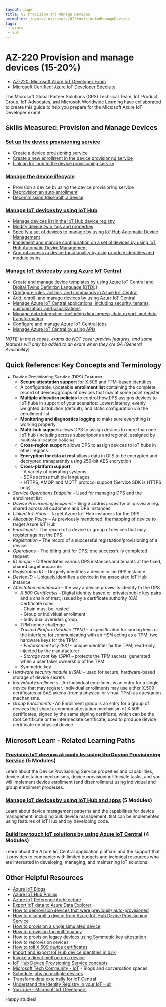 ```yaml
---
layout: page
title: 02 Provision and Manage Devices
permalink: /azure/iot/assets/02ProvisionAndManageDevices
tags: 
 - azure
 - iot
---
```


# AZ-220 Provision and manage devices (15-20%)

* [AZ-220: Microsoft Azure IoT Developer Exam](https://docs.microsoft.com/en-us/learn/certifications/exams/az-220)
* [Microsoft Certified: Azure IoT Developer Specialty](https://docs.microsoft.com/en-us/learn/certifications/azure-iot-developer-specialty)

The Microsoft Global Partner Solutions (GPS) Technical Team, IoT Product Group, IoT Advocates, and Microsoft Worldwide Learning have collaborated to create this guide to help you prepare for the Microsoft Azure IoT Developer exam!

## Skills Measured: Provision and Manage Devices

### [Set up the device provisioning service](https://docs.microsoft.com/en-us/azure/iot-dps/about-iot-dps?wt.mc_id=eventspg_16482_webpage_reactor) 
* [Create a device provisioning service](https://docs.microsoft.com/en-us/azure/iot-dps/quick-setup-auto-provision?wt.mc_id=eventspg_16482_webpage_reactor)
* [Create a new enrollment in the device provisioning service](https://docs.microsoft.com/en-us/azure/iot-dps/how-to-manage-enrollments?wt.mc_id=eventspg_16482_webpage_reactor)
* [Link an IoT hub to the device provisioning service](https://docs.microsoft.com/en-us/azure/iot-dps/quick-setup-auto-provision#link-the-iot-hub-and-your-device-provisioning-service?wt.mc_id=eventspg_16482_webpage_reactor)

### [Manage the device lifecycle](https://docs.microsoft.com/en-us/azure/iot-hub/iot-hub-device-management-overview?wt.mc_id=eventspg_16482_webpage_reactor) 
* [Provision a device by using the device provisioning service](https://docs.microsoft.com/en-us/azure/iot-dps/quick-create-device-symmetric-key-csharp?wt.mc_id=eventspg_16482_webpage_reactor)
* [Deprovision an auto-enrollment](https://docs.microsoft.com/en-us/azure/iot-dps/how-to-unprovision-devices?wt.mc_id=eventspg_16482_webpage_reactor)
* [Decommission (disenroll) a device](https://docs.microsoft.com/en-us/azure/iot-dps/how-to-revoke-device-access-portal?wt.mc_id=eventspg_16482_webpage_reactor)

### [Manage IoT devices by using IoT Hub](https://docs.microsoft.com/en-us/azure/iot-hub/iot-hub-csharp-csharp-device-management-get-started?wt.mc_id=eventspg_16482_webpage_reactor)
* [Manage devices list in the IoT Hub device registry](https://docs.microsoft.com/en-us/azure/iot-hub/iot-hub-device-management-overview?wt.mc_id=eventspg_16482_webpage_reactor)
* [Modify device twin tags and properties](https://docs.microsoft.com/en-us/azure/iot-hub/iot-hub-devguide-device-twins?wt.mc_id=eventspg_16482_webpage_reactor)
* [Specify a set of devices to manage by using IoT Hub Automatic Device Management](https://docs.microsoft.com/en-us/azure/iot-hub/iot-hub-automatic-device-management?wt.mc_id=eventspg_16482_webpage_reactor)
* [Implement and manage configuration on a set of devices by using IoT Hub Automatic Device Management](https://docs.microsoft.com/en-us/azure/iot-hub/iot-hub-automatic-device-management?wt.mc_id=eventspg_16482_webpage_reactor)
* [Control access to device functionality by using module identities and module twins](https://docs.microsoft.com/en-us/azure/iot-hub/iot-hub-devguide-module-twins?wt.mc_id=eventspg_16482_webpage_reactor)

### [Manage IoT devices by using Azure IoT Central](https://docs.microsoft.com/en-us/azure/iot-central/core/overview-iot-central-operator?wt.mc_id=eventspg_16482_webpage_reactor) 
* [Create and manage device templates by using Azure IoT Central and Digital Twins Definition Language (DTDL)](https://docs.microsoft.com/en-us/azure/iot-central/core/howto-set-up-template?wt.mc_id=eventspg_16482_webpage_reactor)
* [Configure rules, actions, and commands in Azure IoT Central](https://docs.microsoft.com/en-us/azure/iot-central/core/howto-configure-rules?wt.mc_id=eventspg_16482_webpage_reactor)
* [Add, enroll, and manage devices by using Azure IoT Central](https://docs.microsoft.com/en-us/azure/iot-central/core/howto-manage-devices?wt.mc_id=eventspg_16482_webpage_reactor)
* [Manage Azure IoT Central applications, including security, tenants, customization, and visualizations](https://docs.microsoft.com/en-us/azure/iot-central/core/overview-iot-central-admin?wt.mc_id=eventspg_16482_webpage_reactor)
* [Manage data integration, including data ingress, data export, and data transformation](https://docs.microsoft.com/en-us/azure/iot-central/core/howto-map-data?wt.mc_id=eventspg_16482_webpage_reactor)
* [Configure and manage Azure IoT Central jobs](https://docs.microsoft.com/en-us/azure/iot-central/core/howto-manage-devices-in-bulk?wt.mc_id=eventspg_16482_webpage_reactor)
* [Manage Azure IoT Central by using APIs](https://docs.microsoft.com/en-us/azure/iot-central/core/overview-iot-central-api-tour?wt.mc_id=eventspg_16482_webpage_reactor)

*NOTE: In most cases, exams do NOT cover preview features, and some features will only be added to an exam when they are GA (General Availability).*

## Quick Reference: Key Concepts and Terminology
* Device Provisioning Service (DPS) Features: 
  * **Secure attestation support** for X.509 and TPM-based identities
  * A configurable, updatable **enrollment list** containing the complete record of devices/groups of devices that may at some point register
  * **Multiple allocation policies** to control how DPS assigns devices to IoT hubs in support of your scenarios: Lowest latency, evenly weighted distribution (default), and static configuration via the enrollment list
  * **Monitoring and diagnostics logging** to make sure everything is working properly
  * **Multi-hub support** allows DPS to assign devices to more than one IoT hub (including across subscriptions and regions), assigned by multiple allocation policies
  * **Cross-region support** allows DPS to assign devices to IoT hubs in other regions
  * **Encryption for data at rest** allows data in DPS to be encrypted and decrypted transparently using 256-bit AES encryption
  * **Cross-platform support**
  <br />- A variety of operating systems
  <br />- SDKs across multiple languages
  <br />- HTTPS, AMQP, and MQTT protocol support (Service SDK is HTTPS only)
* *Service Operations Endpoint* – Used for managing DPS and the enrollment list
* *Device Provisioning Endpoint* – Single address used for all provisioning, shared across all customers and DPS instances
* *Linked IoT Hubs* – Target Azure IoT Hub instances for the DPS
* *Allocation Policy* – As previously mentioned, the mapping of device to target Azure IoT Hub
* *Enrollment* – The record of a device or group of devices that may register against the DPS
* *Registration* – The record of a successful registration/provisioning of a device
* *Operations* – The billing unit for DPS; one successfully completed request
* *ID Scope* – Differentiates various DPS instances and tenants at the fixed, shared target endpoints
* *Registration ID* – Uniquely identifies a device in the DPS instance
* *Device ID* – Uniquely identifies a device in the associated IoT Hub instance
* *Attestation mechanism* – the way a device proves its identity to the DPS
  * *X.509 Certificates* – Digital identity based on private/public key pairs and a chain of trust; issued by a certificate authority (CA)
  <br />Certificate rules:
  <br />- Chain must be trusted
  <br />- Group or individual enrollment
  <br />- Individual overrides group
  * TPM nonce challenge
  <br />*Trusted Platform Module (TPM)* – a specification for storing keys or the interface for communicating with an HSM acting as a TPM; two hardware keys for the TPM:
  <br />- *Endorsement key (EK)* – unique identifier for the TPM; read-only, injected by the manufacturer
  <br />- *Storage root key (SRK)* – protects the TPM secrets; generated when a user takes ownership of the TPM
  * Symmetric key
* *Hardware security module (HSM)* – used for secure, hardware-based storage of device secrets
* *Individual Enrollments* - An Individual enrollment is an entry for a single device that may register. Individual enrollments may use either X.509 certificates or SAS tokens (from a physical or virtual TPM) as attestation mechanisms. 
* *Group Enrollments* - An Enrollment group is an entry for a group of devices that share a common attestation mechanism of X.509 certificates, signed by the same signing certificate, which can be the root certificate or the intermediate certificate, used to produce device certificate on physical device.

## Microsoft Learn - Related Learning Paths

### [Provision IoT devices at scale by using the Device Provisioning Service](https://docs.microsoft.com/en-us/learn/paths/provision-iot-devices-scale-use-device/?wt.mc_id=eventspg_16482_webpage_reactor) (5 Modules)
Learn about the Device Provisioning Service properties and capabilities, device attestation mechanisms, device provisioning lifecycle tasks, and you will implement device enrollment (and disenrollment) using individual and group enrollment processes.

### [Manage IoT devices by using IoT Hub and apps](https://docs.microsoft.com/en-us/learn/paths/use-iot-hub-apps-manage-iot-devices/?wt.mc_id=eventspg_16482_webpage_reactor) (5 Modules)
Learn about device management patterns and the capabilities for device management, including bulk device management, that can be implemented using features of IoT Hub and by developing code.

### [Build low touch IoT solutions by using Azure IoT Central](https://docs.microsoft.com/en-us/learn/paths/build-low-touch-iot-solutions-by-using-azure-iot-central/?wt.mc_id=eventspg_16482_webpage_reactor) (4 Modules)
Learn about the Azure IoT Central application platform and the support that it provides to companies with limited budgets and technical resources who are interested in developing, managing, and maintaining IoT solutions.

## Other Helpful Resources

* [Azure IoT Blogs](https://azure.microsoft.com/en-us/blog/topics/internet-of-things/?wt.mc_id=eventspg_16482_webpage_reactor)
* [Azure IoT Hub Pricing](https://azure.microsoft.com/en-us/pricing/details/iot-hub/?wt.mc_id=eventspg_16482_webpage_reactor)
* [Azure IoT Reference Architecture](https://docs.microsoft.com/en-us/azure/architecture/reference-architectures/iot?wt.mc_id=eventspg_16482_webpage_reactor)
* [Export IoT data to Azure Data Explorer](https://docs.microsoft.com/en-us/azure/iot-central/core/howto-export-to-azure-data-explorer?wt.mc_id=eventspg_16482_webpage_reactor)
* [How to deprovision devices that were previously auto-provisioned](https://docs.microsoft.com/en-us/azure/iot-dps/how-to-unprovision-devices?wt.mc_id=eventspg_16482_webpage_reactor)
* [How to disenroll a device from Azure IoT Hub Device Provisioning Service](https://docs.microsoft.com/en-us/azure/iot-dps/how-to-revoke-device-access-portal)
* [How to provision a single simulated device](https://docs.microsoft.com/en-us/azure/iot-dps/quick-create-simulated-device-symm-key?wt.mc_id=eventspg_16482_webpage_reactor)
* [How to provision for multitenancy](https://docs.microsoft.com/en-us/azure/iot-dps/how-to-provision-multitenant?wt.mc_id=eventspg_16482_webpage_reactor)
* [How to provision legacy devices using Symmetric key attestation](https://docs.microsoft.com/en-us/azure/iot-dps/how-to-legacy-device-symm-key?wt.mc_id=eventspg_16482_webpage_reactor)
* [How to reprovision devices](https://docs.microsoft.com/en-us/azure/iot-dps/how-to-reprovision?wt.mc_id=eventspg_16482_webpage_reactor)
* [How to roll X.509 device certificates](https://docs.microsoft.com/en-us/azure/iot-dps/how-to-roll-certificates?wt.mc_id=eventspg_16482_webpage_reactor)
* [Import and export IoT Hub device identities in bulk](https://docs.microsoft.com/en-us/azure/iot-hub/iot-hub-bulk-identity-mgmt?wt.mc_id=eventspg_16482_webpage_reactor)
* [Invoke a direct method on a device](https://docs.microsoft.com/en-us/azure/iot-hub/iot-hub-devguide-direct-methods?wt.mc_id=eventspg_16482_webpage_reactor)
* [IoT Hub Device Provisioning Service concepts](https://docs.microsoft.com/en-us/azure/iot-dps/concepts-service?wt.mc_id=eventspg_16482_webpage_reactor)
* [Microsoft Tech Community - IoT](https://techcommunity.microsoft.com/t5/internet-of-things-iot/ct-p/IoT?wt.mc_id=eventspg_16482_webpage_reactor) - Blogs and conversation spaces
* [Schedule jobs on multiple devices](https://docs.microsoft.com/en-us/azure/iot-hub/iot-hub-devguide-jobs?wt.mc_id=eventspg_16482_webpage_reactor)
* [Transform data externally for IoT Central](https://docs.microsoft.com/en-us/azure/iot-central/core/howto-transform-data?wt.mc_id=eventspg_16482_webpage_reactor)
* [Understand the Identity Registry in your IoT Hub](https://docs.microsoft.com/en-us/azure/iot-hub/iot-hub-devguide-identity-registry?wt.mc_id=eventspg_16482_webpage_reactor)
* [YouTube - Microsoft IoT Developers](https://www.youtube.com/channel/UCL7wy-iy_V76xxPnrIzGOZQ?wt.mc_id=eventspg_16482_webpage_reactor)

Happy studies!
